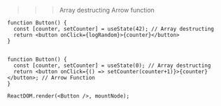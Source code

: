 >>> Array destructing
>>> Arrow function
>>> 

 

    function Button() {
      const [counter, setCounter] = useState(42); // Array destructing
      return <button onClick={logRandom}>{counter}</button>
    }
 
   
    function Button() {
      const [counter, setCounter] = useState(0); // Array destructing
      return <button onClick={() => setCounter(counter+1)}>{counter}</button>; // Arrow Function
    }
 
    ReactDOM.render(<Button />, mountNode);
 
    
 
    
 
